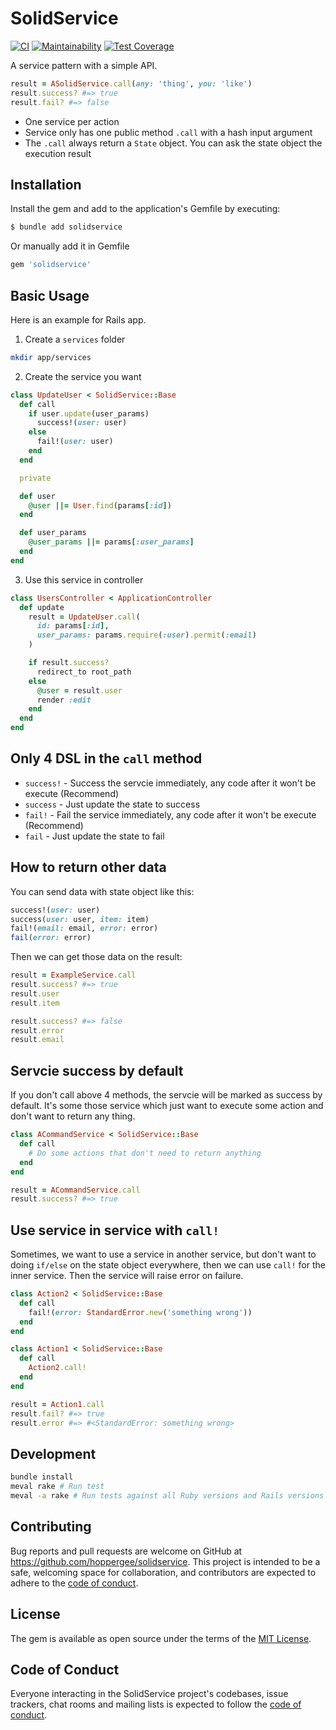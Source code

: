 # SolidService

[![CI](https://github.com/hoppergee/solidservice/actions/workflows/main.yml/badge.svg)](https://github.com/hoppergee/solidservice/actions/workflows/main.yml)
[![Maintainability](https://api.codeclimate.com/v1/badges/625ef769e60ab39159ce/maintainability)](https://codeclimate.com/github/hoppergee/solidservice/maintainability)
[![Test Coverage](https://api.codeclimate.com/v1/badges/625ef769e60ab39159ce/test_coverage)](https://codeclimate.com/github/hoppergee/solidservice/test_coverage)

A service pattern with a simple API.

```ruby
result = ASolidService.call(any: 'thing', you: 'like')
result.success? #=> true
result.fail? #=> false
```

- One service per action
- Service only has one public method `.call` with a hash input argument
- The `.call` always return a `State` object. You can ask the state object the execution result

## Installation

Install the gem and add to the application's Gemfile by executing:

```bash
$ bundle add solidservice
```

Or manually add it in Gemfile

```ruby
gem 'solidservice'
```


## Basic Usage

Here is an example for Rails app.

1. Create a `services` folder

```bash
mkdir app/services
```

2. Create the service you want

```ruby
class UpdateUser < SolidService::Base
  def call
    if user.update(user_params)
      success!(user: user)
    else
      fail!(user: user)
    end
  end

  private

  def user
    @user ||= User.find(params[:id])
  end

  def user_params
    @user_params ||= params[:user_params]
  end
end
```

3. Use this service in controller

```ruby
class UsersController < ApplicationController
  def update
    result = UpdateUser.call(
      id: params[:id],
      user_params: params.require(:user).permit(:email)
    )

    if result.success?
      redirect_to root_path
    else
      @user = result.user
      render :edit
    end
  end
end
```

## Only 4 DSL in the `call` method

- `success!` - Success the servcie immediately, any code after it won't be execute (Recommend)
- `success` - Just update the state to success
- `fail!` - Fail the service immediately, any code after it won't be execute (Recommend)
- `fail` - Just update the state to fail

## How to return other data

You can send data with state object like this:

```ruby
success!(user: user)
success(user: user, item: item)
fail!(email: email, error: error)
fail(error: error)
```

Then we can get those data on the result:

```ruby
result = ExampleService.call
result.success? #=> true
result.user
result.item

result.success? #=> false
result.error
result.email
```

## Servcie success by default

If you don't call above 4 methods, the servcie will be marked as success by default. It's some those service which just want to execute some action and don't want to return any thing.

```ruby
class ACommandService < SolidService::Base
  def call
    # Do some actions that don't need to return anything
  end
end

result = ACommandService.call
result.success? #=> true
```

## Use service in service with `call!`

Sometimes, we want to use a service in another service, but don't want to doing `if/else` on the state object everywhere, then we can use `call!` for the inner service. Then the service will raise error on failure.

```ruby
class Action2 < SolidService::Base
  def call
    fail!(error: StandardError.new('something wrong'))
  end
end

class Action1 < SolidService::Base
  def call
    Action2.call!
  end
end

result = Action1.call
result.fail? #=> true
result.error #=> #<StandardError: something wrong>
```


## Development

```bash
bundle install
meval rake # Run test
meval -a rake # Run tests against all Ruby versions and Rails versions
```

## Contributing

Bug reports and pull requests are welcome on GitHub at https://github.com/hoppergee/solidservice. This project is intended to be a safe, welcoming space for collaboration, and contributors are expected to adhere to the [code of conduct](https://github.com/hoppergee/solidservice/blob/master/CODE_OF_CONDUCT.md).

## License

The gem is available as open source under the terms of the [MIT License](https://opensource.org/licenses/MIT).

## Code of Conduct

Everyone interacting in the SolidService project's codebases, issue trackers, chat rooms and mailing lists is expected to follow the [code of conduct](https://github.com/hoppergee/solidservice/blob/master/CODE_OF_CONDUCT.md).

